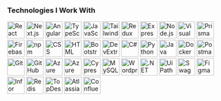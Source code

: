 ### Technologies I Work With

<p float="left">
  <img width="40" src="https://user-images.githubusercontent.com/25181517/183897015-94a058a6-b86e-4e42-a37f-bf92061753e5.png" alt="React" title="React"/>
  <img width="40" src="https://user-images.githubusercontent.com/136815194/254798345-5f8c622c-c217-4649-b0a9-7e0ee24bd704.png" alt="Next.js" title="Next.js"/>
  <img width="40" src="https://github.com/phiko-misc/phiko-misc/assets/18640250/d2106981-f060-495d-bba7-dad0df5aa47d" alt="Angular" title="Angular"/>
  <img width="40" src="https://user-images.githubusercontent.com/25181517/183890598-19a0ac2d-e88a-4005-a8df-1ee36782fde1.png" alt="TypeScript" title="TypeScript"/>
  <img width="40" src="https://user-images.githubusercontent.com/25181517/117447155-6a868a00-af3d-11eb-9cfe-245df15c9f3f.png" alt="JavaScript" title="JavaScript"/>
  <img width="40" src="https://user-images.githubusercontent.com/25181517/202896760-337261ed-ee92-4979-84c4-d4b829c7355d.png" alt="Tailwind CSS" title="Tailwind CSS"/>
  <img width="40" src="https://user-images.githubusercontent.com/25181517/187896150-cc1dcb12-d490-445c-8e4d-1275cd2388d6.png" alt="Redux" title="Redux"/>
  <img width="40" src="https://user-images.githubusercontent.com/25181517/183859966-a3462d8d-1bc7-4880-b353-e2cbed900ed6.png" alt="Express" title="Express"/>
  <img width="40" src="https://user-images.githubusercontent.com/25181517/183568594-85e280a7-0d7e-4d1a-9028-c8c2209e073c.png" alt="Node.js" title="Node.js"/>
  <img width="40" src="https://user-images.githubusercontent.com/25181517/192108891-d86b6220-e232-423a-bf5f-90903e6887c3.png" alt="Visual Studio Code" title="Visual Studio Code"/>
  <img width="40" src="https://www.prisma.io/images/apple-touch-icon.png" alt="Prisma" title="Prisma"/>
  <img width="40" src="https://user-images.githubusercontent.com/25181517/189716855-2c69ca7a-5149-4647-936d-780610911353.png" alt="Firebase" title="Firebase"/>
  <img width="40" src="https://user-images.githubusercontent.com/25181517/121401671-49102800-c959-11eb-9f6f-74d49a5e1774.png" alt="npm" title="npm"/>
  <img width="40" src="https://user-images.githubusercontent.com/25181517/183898674-75a4a1b1-f960-4ea9-abcb-637170a00a75.png" alt="CSS" title="CSS"/>
  <img width="40" src="https://user-images.githubusercontent.com/25181517/192158954-f88b5814-d510-4564-b285-dff7d6400dad.png" alt="HTML" title="HTML"/>
  <img width="40" src="https://user-images.githubusercontent.com/25181517/183898054-b3d693d4-dafb-4808-a509-bab54cf5de34.png" alt="Bootstrap" title="Bootstrap"/>
  <img width="40" src="https://js.devexpress.com/Content/favicons/apple-touch-icon-Angular.png" alt="DevExtreme" title="DevExtreme"/>
  <img width="40" src="https://user-images.githubusercontent.com/25181517/121405384-444d7300-c95d-11eb-959f-913020d3bf90.png" alt="C#" title="C#"/>
  <img width="40" src="https://user-images.githubusercontent.com/25181517/183423507-c056a6f9-1ba8-4312-a350-19bcbc5a8697.png" alt="Python" title="Python"/>
  <img width="40" src="https://user-images.githubusercontent.com/25181517/117201156-9a724800-adec-11eb-9a9d-3cd0f67da4bc.png" alt="Java" title="Java"/>
  <img width="40" src="https://user-images.githubusercontent.com/25181517/117207330-263ba280-adf4-11eb-9b97-0ac5b40bc3be.png" alt="Docker" title="Docker"/>
  <img width="40" src="https://user-images.githubusercontent.com/25181517/192109061-e138ca71-337c-4019-8d42-4792fdaa7128.png" alt="Postman" title="Postman"/>
  <img width="40" src="https://user-images.githubusercontent.com/25181517/192108372-f71d70ac-7ae6-4c0d-8395-51d8870c2ef0.png" alt="Git" title="Git"/>
  <img width="40" src="https://user-images.githubusercontent.com/25181517/192108374-8da61ba1-99ec-41d7-80b8-fb2f7c0a4948.png" alt="GitHub" title="GitHub"/>
  <img width="40" src="https://github.com/phiko-misc/phiko-misc/assets/18640250/63164a4a-f913-49d6-b29d-63c77c6080b2" alt="Azure" title="Azure"/>
  <img width="40" src="https://github.com/phiko-misc/phiko-misc/assets/18640250/a8ca1346-62fc-4cde-9e2e-7b21e250b649" alt="Azure DevOps" title="Azure DevOps"/>
  <img width="40" src="https://www.cypress.io/apple-touch-icon.png" alt="Cypress" title="Cypress"/>
  <img width="40" src="https://user-images.githubusercontent.com/25181517/183896128-ec99105a-ec1a-4d85-b08b-1aa1620b2046.png" alt="MySQL" title="MySQL"/>
  <img width="40" src="https://user-images.githubusercontent.com/25181517/192158957-b1256181-356c-46a3-beb9-487af08a6266.png" alt="Wordpress" title="Wordpress"/>
  <img width="40" src="https://user-images.githubusercontent.com/25181517/121405754-b4f48f80-c95d-11eb-8893-fc325bde617f.png" alt=".NET Core" title=".NET Core"/>
  <img width="40" src="https://github.com/phiko-misc/phiko-misc/assets/18640250/7b0ac3ec-8dcd-41bb-9614-cf8df86e5a63" alt="UiPath" title="UiPath">
  <img width="40" src="https://github.com/phiko-misc/phiko-misc/assets/18640250/afb1720e-98fb-4eee-87b6-d1a9bd13f411" alt="Swagger/OpenAPI" title="Swagger">
  <img width="40" src="https://user-images.githubusercontent.com/25181517/189715289-df3ee512-6eca-463f-a0f4-c10d94a06b2f.png" alt="Figma" title="Figma"/>
  <img width="40" src="https://github.com/phiko-misc/phiko-misc/assets/18640250/57446448-5312-49b8-be62-272e948bcb2a" alt="Infor" title="Infor"/>
  <img width="40" src="https://github.com/phiko-misc/phiko-misc/assets/18640250/37378b94-ec17-4ecd-bd2b-bd9b025e7e4f" alt="Redis" title="Redis"/>
  <img width="40" src="https://github.com/phiko-misc/phiko-misc/assets/18640250/4bac8372-638d-4cb8-9b2f-286fee3d944c" alt="TopDesk" title="TopDesk"/>
  <img width="40" src="https://github.com/phiko-misc/phiko-misc/assets/18640250/47d25173-4c0c-46c8-bb82-fd3238fbab29" alt="Atlassian" title="Atlassian"/>
  <img width="40" src="https://github.com/phiko-misc/phiko-misc/assets/18640250/bfa0f636-be14-482d-80de-938448d59a32" alt="Confluence" title="Confluence">
</p>
